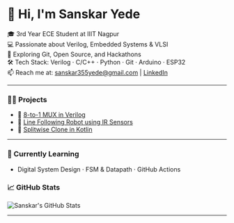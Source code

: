 # 👋 Hi, I'm Sanskar Yede

🎓 3rd Year ECE Student at IIIT Nagpur  
💻 Passionate about Verilog, Embedded Systems & VLSI  
🚀 Exploring Git, Open Source, and Hackathons  
🛠️ Tech Stack: Verilog · C/C++ · Python · Git · Arduino · ESP32  
📫 Reach me at: sanskar355yede@gmail.com | [LinkedIn](www.linkedin.com/in/sanskar-yede-b61798294)

---

### 🧑‍💻 Projects
- 🔸 [8-to-1 MUX in Verilog](https://github.com/sanskargithub03/8to1-mux-verilog)
- 🔸 [Line Following Robot using IR Sensors](#)
- 🔸 [Splitwise Clone in Kotlin](#)

---

### 🌱 Currently Learning
- Digital System Design · FSM & Datapath · GitHub Actions

### 📈 GitHub Stats
![Sanskar's GitHub Stats](https://github-readme-stats.vercel.app/api?username=sanskargithub03&show_icons=true&theme=tokyonight)

---
